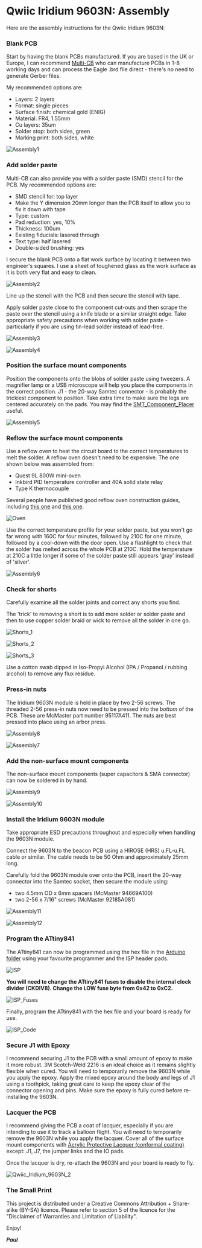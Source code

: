# Qwiic Iridium 9603N: Assembly

Here are the assembly instructions for the Qwiic Iridium 9603N:

### Blank PCB

Start by having the blank PCBs manufactured. If you are based in the UK or Europe, I can recommend
[Multi-CB](https://www.multi-circuit-boards.eu/en/index.html) who can manufacture PCBs in 1-8 working days and
can process the Eagle .brd file direct - there's no need to generate Gerber files.

My recommended options are:
- Layers: 2 layers
- Format: single pieces
- Surface finish: chemical gold (ENIG)
- Material: FR4, 1.55mm
- Cu layers: 35um
- Solder stop: both sides, green
- Marking print: both sides, white

![Assembly1](https://github.com/PaulZC/Qwiic_Iridium_9603N/blob/master/img/Assembly1.JPG)

### Add solder paste

Multi-CB can also provide you with a solder paste (SMD) stencil for the PCB. My recommended options are:
- SMD stencil for: top layer
- Make the Y dimension 20mm longer than the PCB itself to allow you to fix it down with tape
- Type: custom
- Pad reduction: yes, 10%
- Thickness: 100um
- Existing fiducials: lasered through
- Text type: half lasered
- Double-sided brushing: yes

I secure the blank PCB onto a flat work surface by locating it between two engineer's squares. I use a sheet of toughened glass
as the work surface as it is both very flat and easy to clean.

![Assembly2](https://github.com/PaulZC/Qwiic_Iridium_9603N/blob/master/img/Assembly2.JPG)

Line up the stencil with the PCB and then secure the stencil with tape.

Apply solder paste close to the component cut-outs and then scrape the paste over the stencil using a knife blade
or a similar straight edge. Take appropriate safety precautions when working with solder paste - particularly if you are using
tin-lead solder instead of lead-free.

![Assembly3](https://github.com/PaulZC/Qwiic_Iridium_9603N/blob/master/img/Assembly3.JPG)

![Assembly4](https://github.com/PaulZC/Qwiic_Iridium_9603N/blob/master/img/Assembly4.JPG)

### Position the surface mount components

Position the components onto the blobs of solder paste using tweezers. A magnifier lamp or a USB microscope will
help you place the components in the correct position. J1 - the 20-way Samtec connector - is probably the trickiest
component to position. Take extra time to make sure the legs are centered accurately on the pads.
You may find the [SMT_Component_Placer](https://github.com/PaulZC/SMT_Component_Placer) useful.

![Assembly5](https://github.com/PaulZC/Qwiic_Iridium_9603N/blob/master/img/Assembly5.JPG)

### Reflow the surface mount components

Use a reflow oven to heat the circuit board to the correct temperatures to melt the solder. A reflow oven doesn't need to be
expensive. The one shown below was assembled from:

- Quest 9L 800W mini-oven
- Inkbird PID temperature controller and 40A solid state relay
- Type K thermocouple

Several people have published good reflow oven construction guides, including [this one](http://tt7hab.blogspot.com/2018/06/the-reflow-oven.html)
and [this one](http://www.die4laser.com/toaster/index.html).

![Oven](https://github.com/PaulZC/Qwiic_Iridium_9603N/blob/master/img/Oven.JPG)

Use the correct temperature profile for your solder paste, but you won't go far wrong with 160C for four minutes, followed by
210C for one minute, followed by a cool-down with the door open. Use a flashlight to check that the solder has melted across
the whole PCB at 210C. Hold the temperature at 210C a little longer if some of the solder paste still appears 'gray' instead of 'silver'.

![Assembly6](https://github.com/PaulZC/Qwiic_Iridium_9603N/blob/master/img/Assembly6.JPG)

### Check for shorts

Carefully examine all the solder joints and correct any shorts you find.

The 'trick' to removing a short is to add more solder or solder paste and then to use
copper solder braid or wick to remove all the solder in one go.

![Shorts_1](https://github.com/PaulZC/Qwiic_Iridium_9603N/blob/master/img/Shorts_1.JPG)

![Shorts_2](https://github.com/PaulZC/Qwiic_Iridium_9603N/blob/master/img/Shorts_2.JPG)

![Shorts_3](https://github.com/PaulZC/Qwiic_Iridium_9603N/blob/master/img/Shorts_3.JPG)

Use a cotton swab dipped in Iso-Propyl Alcohol (IPA / Propanol / rubbing alcohol) to remove any flux residue.

### Press-in nuts

The Iridium 9603N module is held in place by two 2-56 screws. The threaded 2-56 press-in nuts now need to be pressed into the _bottom_ of the
PCB. These are McMaster part number 95117A411. The nuts are best pressed into place using an arbor press.

![Assembly8](https://github.com/PaulZC/Qwiic_Iridium_9603N/blob/master/img/Assembly8.JPG)

![Assembly7](https://github.com/PaulZC/Qwiic_Iridium_9603N/blob/master/img/Assembly7.JPG)

### Add the non-surface mount components

The non-surface mount components (super capacitors & SMA connector) can now be soldered in by hand.

![Assembly9](https://github.com/PaulZC/Qwiic_Iridium_9603N/blob/master/img/Assembly9.JPG)

![Assembly10](https://github.com/PaulZC/Qwiic_Iridium_9603N/blob/master/img/Assembly10.JPG)

### Install the Iridium 9603N module

Take appropriate ESD precautions throughout and especially when handling the 9603N module.

Connect the 9603N to the beacon PCB using a HIROSE (HRS) u.FL-u.FL cable or similar. The cable needs to be 50 Ohm and approximately 25mm long.

Carefully fold the 9603N module over onto the PCB, insert the 20-way connector into the Samtec socket, then secure the module using:
- two 4.5mm OD x 6mm spacers (McMaster 94669A100)
- two 2-56 x 7/16" screws (McMaster 92185A081)

![Assembly11](https://github.com/PaulZC/Qwiic_Iridium_9603N/blob/master/img/Assembly11.JPG)

![Assembly12](https://github.com/PaulZC/Qwiic_Iridium_9603N/blob/master/img/Assembly12.JPG)

### Program the ATtiny841

The ATtiny841 can now be programmed using the hex file in the [Arduino folder](https://github.com/PaulZC/Qwiic_Iridium_9603N/tree/master/Arduino)
using your favourite programmer and the ISP header pads.

![ISP](https://github.com/PaulZC/Qwiic_Iridium_9603N/blob/master/img/ISP.JPG)

**You will need to change the ATtiny841 fuses to disable the internal clock divider (CKDIV8). Change the LOW fuse byte from 0x42 to 0xC2.**

![ISP_Fuses](https://github.com/PaulZC/Qwiic_Iridium_9603N/blob/master/img/ISP_Fuses.JPG)

Finally, program the ATtiny841 with the hex file and your board is ready for use.

![ISP_Code](https://github.com/PaulZC/Qwiic_Iridium_9603N/blob/master/img/ISP_Code.JPG)

### Secure J1 with Epoxy

I recommend securing J1 to the PCB with a small amount of epoxy to make it more robust. 3M Scotch-Weld 2216 is an ideal choice as it remains slightly flexible when cured.
You will need to temporarily remove the 9603N while you apply the epoxy. Apply the mixed epoxy around the body and legs of J1 using a toothpick,
taking great care to keep the epoxy clear of the connector opening and pins. Make sure the epoxy is fully cured before re-installing the 9603N.

### Lacquer the PCB

I recommend giving the PCB a coat of lacquer, especially if you are intending to use it to track a balloon flight.
You will need to temporarily remove the 9603N while you apply the lacquer. Cover all of the surface mount components with
[Acrylic Protective Lacquer (conformal coating)](https://uk.rs-online.com/web/p/conformal-coatings/3217324/) except: J1, J7, the jumper links and the IO pads.

Once the lacquer is dry, re-attach the 9603N and your board is ready to fly.

![Qwiic_Iridium_9603N_2](https://github.com/PaulZC/Qwiic_Iridium_9603N/blob/master/img/Qwiic_Iridium_9603N_2.JPG)

### The Small Print

This project is distributed under a Creative Commons Attribution + Share-alike (BY-SA) licence.
Please refer to section 5 of the licence for the "Disclaimer of Warranties and Limitation of Liability".

Enjoy!

**_Paul_**